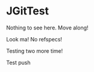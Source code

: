 JGitTest
========

Nothing to see here. Move along!

Look ma! No refspecs!

Testing two more time! 

Test push